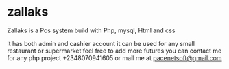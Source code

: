 # zallaks
Zallaks is a Pos system build with Php, mysql, Html and css

it has both admin and cashier account
it can be used for any small restaurant or supermarket 
feel free to add more futures
you can contact me for any php project 
+2348070941605 or mail me at pacenetsoft@gmail.com 
